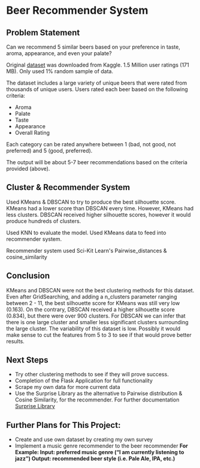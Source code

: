 # Beer Recommender System
## Problem Statement
Can we recommend 5 similar beers based on your preference in taste, aroma, appearance, and even your palate? 

Original [dataset](https://www.kaggle.com/rdoume/beerreviews?select=beer_reviews.csv) was downloaded from Kaggle. 1.5 Million user ratings (171 MB). Only used 1% random sample of data. 

The dataset includes a large variety of unique beers that were rated from thousands of unique users. Users rated each beer based on the following criteria: 
- Aroma
- Palate
- Taste
- Appearance
- Overall Rating

Each category can be rated anywhere between 1 (bad, not good, not preferred) and 5 (good, preferred). 

The output will be about 5-7 beer recommendations based on the criteria provided (above).

## Cluster & Recommender System
Used KMeans & DBSCAN to try to produce the best silhouette score. KMeans had a lower score than DBSCAN every time. However, KMeans had less clusters. DBSCAN received higher silhouette scores, however it would produce hundreds of clusters. 

Used KNN to evaluate the model. Used KMeans data to feed into recommender system. 

Recommender system used Sci-Kit Learn's Pairwise_distances & cosine_similarity

## Conclusion
KMeans and DBSCAN were not the best clustering methods for this dataset. Even after GridSearching, and adding a n_clusters parameter ranging between 2 - 11, the best silhouette score for KMeans was still very low (0.163). On the contrary, DBSCAN received a higher silhouette score (0.834), but there were over 900 clusters. For DBSCAN we can infer that there is one large cluster and smaller less significant clusters surrounding the large cluster. The variability of this dataset is low. Possibly it would make sense to cut the features from 5 to 3 to see if that would prove better results.  


## Next Steps
- Try other clustering methods to see if they will prove success. 
- Completion of the Flask Application for full functionality
- Scrape my own data for more current data
- Use the Surprise Library as the alternative to Pairwise distribution & Cosine Similarity, for the recommender. For further documentation [Surprise Library](http://surpriselib.com/)

## Further Plans for This Project:
- Create and use own dataset by creating my own survey
- Implement a music genre recommender to the beer recommender 
**For Example: Input: preferred music genre (“I am currently listening to jazz”)
               Output: recommended beer style (i.e. Pale Ale, IPA, etc.)**



